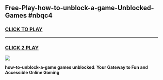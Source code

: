
## Free-Play-how-to-unblock-a-game-Unblocked-Games #nbqc4
<h3>
<a href="https://news.freeplayer.one?title=how-to-unblock-a-game&ref=8M">CLICK TO PLAY</a></h3>
<hr>

<h3>
<a href="https://news.freeplayer.one?title=how-to-unblock-a-game&ref=8M">CLICK 2 PLAY</a>
  
</h3>

<a href="https://news.freeplayer.one?title=how-to-unblock-a-game&ref=8M"><img src="https://clearcache.store/games.png"></a>


**how-to-unblock-a-game games unblocked: Your Gateway to Fun and Accessible Online Gaming**
